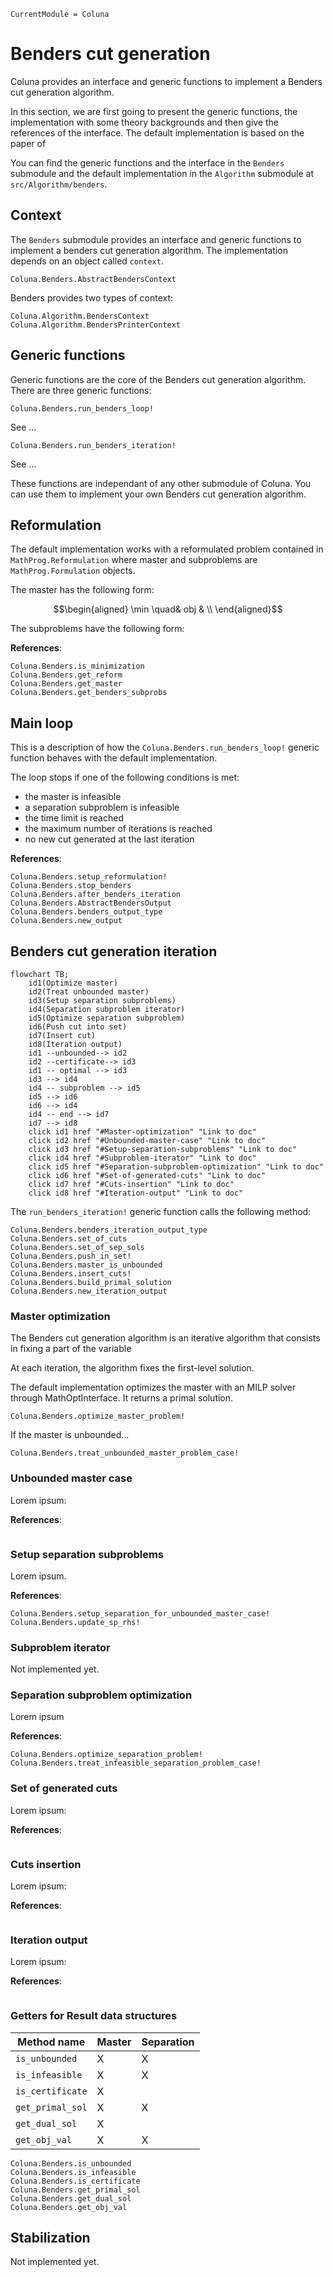 ```@meta
CurrentModule = Coluna
```

# Benders cut generation

Coluna provides an interface and generic functions to implement a Benders cut generation
algorithm.

In this section, we are first going to present the generic functions, the implementation with some theory backgrounds and then give the references of the interface.
The default implementation is based on the paper of 

You can find the generic functions and the interface in the `Benders` submodule and the 
default implementation in the `Algorithm` submodule at `src/Algorithm/benders`.

## Context

The `Benders` submodule provides an interface and generic functions to implement a benders cut generation algorithm. The implementation depends on an object called `context`.

```@docs
Coluna.Benders.AbstractBendersContext
```

Benders provides two types of context:

```@docs
Coluna.Algorithm.BendersContext
Coluna.Algorithm.BendersPrinterContext
```

## Generic functions

Generic functions are the core of the Benders cut generation algorithm.
There are three generic functions:

```@docs
Coluna.Benders.run_benders_loop!
```
See ...

```@docs
Coluna.Benders.run_benders_iteration!
```
See ...

These functions are independant of any other submodule of Coluna.
You can use them to implement your own Benders cut generation algorithm.

## Reformulation

The default implementation works with a reformulated problem contained in 
`MathProg.Reformulation` where master and subproblems are `MathProg.Formulation` objects.

The master has the following form:

```math
\begin{aligned}
\min \quad& obj & \\

\end{aligned}
```

The subproblems have the following form:

```math

```

**References**:

```@docs
Coluna.Benders.is_minimization
Coluna.Benders.get_reform
Coluna.Benders.get_master
Coluna.Benders.get_benders_subprobs
```

## Main loop

This is a description of how the `Coluna.Benders.run_benders_loop!` generic function behaves with the default implementation.

The loop stops if one of the following conditions is met:
- the master is infeasible
- a separation subproblem is infeasible
- the time limit is reached
- the maximum number of iterations is reached
- no new cut generated at the last iteration

**References**:

```@docs
Coluna.Benders.setup_reformulation!
Coluna.Benders.stop_benders
Coluna.Benders.after_benders_iteration
Coluna.Benders.AbstractBendersOutput
Coluna.Benders.benders_output_type
Coluna.Benders.new_output
```

## Benders cut generation iteration


```mermaid
flowchart TB;
    id1(Optimize master)
    id2(Treat unbounded master)
    id3(Setup separation subproblems)
    id4(Separation subproblem iterator)
    id5(Optimize separation subproblem)
    id6(Push cut into set)
    id7(Insert cut)
    id8(Iteration output)
    id1 --unbounded--> id2
    id2 --certificate--> id3
    id1 -- optimal --> id3
    id3 --> id4
    id4 -- subproblem --> id5
    id5 --> id6
    id6 --> id4
    id4 -- end --> id7
    id7 --> id8
    click id1 href "#Master-optimization" "Link to doc"
    click id2 href "#Unbounded-master-case" "Link to doc"
    click id3 href "#Setup-separation-subproblems" "Link to doc"
    click id4 href "#Subproblem-iterator" "Link to doc"
    click id5 href "#Separation-subproblem-optimization" "Link to doc"
    click id6 href "#Set-of-generated-cuts" "Link to doc"
    click id7 href "#Cuts-insertion" "Link to doc"
    click id8 href "#Iteration-output" "Link to doc"
```

The `run_benders_iteration!` generic function calls the following method:

```@docs
Coluna.Benders.benders_iteration_output_type
Coluna.Benders.set_of_cuts
Coluna.Benders.set_of_sep_sols
Coluna.Benders.push_in_set!
Coluna.Benders.master_is_unbounded
Coluna.Benders.insert_cuts!
Coluna.Benders.build_primal_solution
Coluna.Benders.new_iteration_output
```

### Master optimization

The Benders cut generation algorithm is an iterative algorithm that consists in fixing a part of the variable

At each iteration, the algorithm fixes the first-level solution.

The default implementation optimizes the master with an MILP solver through MathOptInterface.
It returns a primal solution.

```@docs
Coluna.Benders.optimize_master_problem!
```

If the master is unbounded...

```@docs
Coluna.Benders.treat_unbounded_master_problem_case!
```

### Unbounded master case

Lorem ipsum:

**References**:

```@docs

```

### Setup separation subproblems

Lorem ipsum.

**References**:
```@docs
Coluna.Benders.setup_separation_for_unbounded_master_case!
Coluna.Benders.update_sp_rhs!
```

### Subproblem iterator

Not implemented yet.

### Separation subproblem optimization

Lorem ipsum

**References**:

```@docs
Coluna.Benders.optimize_separation_problem!
Coluna.Benders.treat_infeasible_separation_problem_case!
```

### Set of generated cuts

Lorem ipsum:

**References**:

```@docs

```

### Cuts insertion

Lorem ipsum:

**References**:

```@docs

```

### Iteration output

Lorem ipsum:

**References**:

```@docs

```


### Getters for Result data structures

| Method name      | Master | Separation |
| ---------------- | ------ | ---------- |
| `is_unbounded`   | X      | X          |
| `is_infeasible`  | X      | X          |
| `is_certificate` | X      |            |
| `get_primal_sol` | X      | X          |
| `get_dual_sol`   | X      |            |
| `get_obj_val`    | X      | X          |

```@docs
Coluna.Benders.is_unbounded
Coluna.Benders.is_infeasible
Coluna.Benders.is_certificate
Coluna.Benders.get_primal_sol
Coluna.Benders.get_dual_sol
Coluna.Benders.get_obj_val
```

## Stabilization

Not implemented yet.